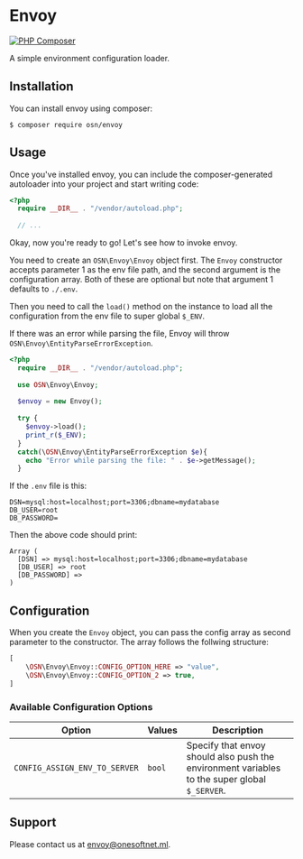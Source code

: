# Envoy
[![PHP Composer](https://github.com/onesoft-sudo/envoy/actions/workflows/php.yml/badge.svg)](https://github.com/onesoft-sudo/envoy/actions/workflows/php.yml)
<!--![Packagist Downloads](https://img.shields.io/packagist/dt/osn/envoy?label=Downloads)-->

A simple environment configuration loader.
 
## Installation
You can install envoy using composer:
 
```
$ composer require osn/envoy
```

## Usage
Once you've installed envoy, you can include the composer-generated autoloader into your project and start writing code:

```php
<?php
  require __DIR__ . "/vendor/autoload.php";
  
  // ...
```

Okay, now you're ready to go!
Let's see how to invoke envoy. 

You need to create an `OSN\Envoy\Envoy` object first. The `Envoy` constructor accepts parameter 1 as the env file path, and the second argument is the configuration array.
Both of these are optional but note that argument 1 defaults to `./.env`.

Then you need to call the `load()` method on the instance to load all the configuration from the env file to super global `$_ENV`.

If there was an error while parsing the file, Envoy will throw `OSN\Envoy\EntityParseErrorException`.

```php
<?php
  require __DIR__ . "/vendor/autoload.php";
  
  use OSN\Envoy\Envoy;
  
  $envoy = new Envoy();
  
  try {
    $envoy->load();
    print_r($_ENV);
  }
  catch(\OSN\Envoy\EntityParseErrorException $e){
    echo "Error while parsing the file: " . $e->getMessage();
  }
```

If the `.env` file is this:

```
DSN=mysql:host=localhost;port=3306;dbname=mydatabase
DB_USER=root
DB_PASSWORD= 
```

Then the above code should print:

```
Array (
  [DSN] => mysql:host=localhost;port=3306;dbname=mydatabase
  [DB_USER] => root
  [DB_PASSWORD] =>
)
```

## Configuration
When you create the `Envoy` object, you can pass the config array as second parameter to the constructor. The array follows the follwing structure:

```php
[
    \OSN\Envoy\Envoy::CONFIG_OPTION_HERE => "value",
    \OSN\Envoy\Envoy::CONFIG_OPTION_2 => true,
]
```

### Available Configuration Options

Option                       |Values|Description
-----------------------------|------|---------------------------------------------------------------------------------------------
`CONFIG_ASSIGN_ENV_TO_SERVER`|`bool`|Specify that envoy should also push the environment variables to the super global `$_SERVER`.

## Support
Please contact us at [envoy@onesoftnet.ml](mailto:envoy@onesoftnet.ml).
